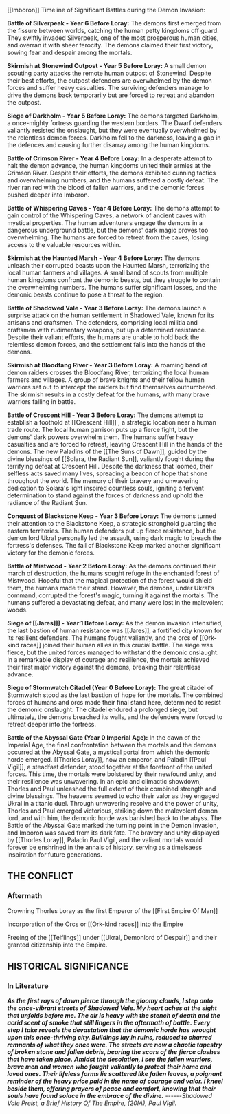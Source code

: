 [[Imboron]] Timeline of Significant Battles during the Demon Invasion:

**Battle of Silverpeak - Year 6 Before Loray:** The demons first emerged from the fissure between worlds, catching the human petty kingdoms off guard. They swiftly invaded Silverpeak, one of the most prosperous human cities, and overran it with sheer ferocity. The demons claimed their first victory, sowing fear and despair among the mortals. 

**Skirmish at Stonewind Outpost - Year 5 Before Loray:** A small demon scouting party attacks the remote human outpost of Stonewind. Despite their best efforts, the outpost defenders are overwhelmed by the demon forces and suffer heavy casualties. The surviving defenders manage to drive the demons back temporarily but are forced to retreat and abandon the outpost. 

**Siege of Darkholm - Year 5 Before Loray:** The demons targeted Darkholm, a once-mighty fortress guarding the western borders. The Dwarf defenders valiantly resisted the onslaught, but they were eventually overwhelmed by the relentless demon forces. Darkholm fell to the darkness, leaving a gap in the defences and causing further disarray among the human kingdoms. 

**Battle of Crimson River - Year 4 Before Loray:** In a desperate attempt to halt the demon advance, the human kingdoms united their armies at the Crimson River. Despite their efforts, the demons exhibited cunning tactics and overwhelming numbers, and the humans suffered a costly defeat. The river ran red with the blood of fallen warriors, and the demonic forces pushed deeper into Imboron. 

**Battle of 
Whispering Caves - Year 4 Before Loray:** The demons attempt to gain control of the Whispering Caves, a network of ancient caves with mystical properties. The human adventurers engage the demons in a dangerous underground battle, but the demons' dark magic proves too overwhelming. The humans are forced to retreat from the caves, losing access to the valuable resources within. 

**Skirmish at the Haunted Marsh - Year 4 Before Loray:** The demons unleash their corrupted beasts upon the Haunted Marsh, terrorizing the local human farmers and villages. A small band of scouts from multiple human kingdoms confront the demonic beasts, but they struggle to contain the overwhelming numbers. The humans suffer significant losses, and the demonic beasts continue to pose a threat to the region. 

**Battle of Shadowed Vale - Year 3 Before Loray:** The demons launch a surprise attack on the human settlement in Shadowed Vale, known for its artisans and craftsmen. The defenders, comprising local militia and craftsmen with rudimentary weapons, put up a determined resistance. Despite their valiant efforts, the humans are unable to hold back the relentless demon forces, and the settlement falls into the hands of the demons. 

**Skirmish at Bloodfang River - Year 3 Before Loray:** A roaming band of demon raiders crosses the Bloodfang River, terrorizing the local human farmers and villages. A group of brave knights and their fellow human warriors set out to intercept the raiders but find themselves outnumbered. The skirmish results in a costly defeat for the humans, with many brave warriors falling in battle.

**Battle of Crescent Hill - Year 3 Before Loray:** The demons attempt to establish a foothold at [[Crescent Hill]] , a strategic location near a human trade route. The local human garrison puts up a fierce fight, but the demons' dark powers overwhelm them. The humans suffer heavy casualties and are forced to retreat, leaving Crescent Hill in the hands of the demons. The new Paladins of the [[The Suns of Dawn]], guided by the divine blessings of [[Solara, the Radiant Sun]], valiantly fought during the terrifying defeat at Crescent Hill. Despite the darkness that loomed, their selfless acts saved many lives, spreading a beacon of hope that shone throughout the world. The memory of their bravery and unwavering dedication to Solara's light inspired countless souls, igniting a fervent determination to stand against the forces of darkness and uphold the radiance of the Radiant Sun. 

**Conquest of Blackstone Keep - Year 3 Before Loray:** The demons turned their attention to the Blackstone Keep, a strategic stronghold guarding the eastern territories. The human defenders put up fierce resistance, but the demon lord Ukral personally led the assault, using dark magic to breach the fortress's defenses. The fall of Blackstone Keep marked another significant victory for the demonic forces. 

**Battle of Mistwood - Year 2 Before Loray:** As the demons continued their march of destruction, the humans sought refuge in the enchanted forest of Mistwood. Hopeful that the magical protection of the forest would shield them, the humans made their stand. However, the demons, under Ukral's command, corrupted the forest's magic, turning it against the mortals. The humans suffered a devastating defeat, and many were lost in the malevolent woods. 

**Siege of [[Jares]]] - Year 1 Before Loray:** As the demon invasion intensified, the last bastion of human resistance was [[Jares]], a fortified city known for its resilient defenders. The humans fought valiantly, and the orcs of [[Ork-kind races]] joined their human allies in this crucial battle. The siege was fierce, but the united forces managed to withstand the demonic onslaught. In a remarkable display of courage and resilience, the mortals achieved their first major victory against the demons, breaking their relentless advance. 

**Siege of Stormwatch Citadel (Year 0 Before Loray):** The great citadel of Stormwatch stood as the last bastion of hope for the mortals. The combined forces of humans and orcs made their final stand here, determined to resist the demonic onslaught. The citadel endured a prolonged siege, but ultimately, the demons breached its walls, and the defenders were forced to retreat deeper into the fortress. 

**Battle of the Abyssal Gate (Year 0 Imperial Age):** In the dawn of the Imperial Age, the final confrontation between the mortals and the demons occurred at the Abyssal Gate, a mystical portal from which the demonic horde emerged. [[Thorles Loray]], now an emperor, and Paladin [[Paul Vigil]], a steadfast defender, stood together at the forefront of the united forces. This time, the mortals were bolstered by their newfound unity, and their resilience was unwavering. In an epic and climactic showdown, Thorles and Paul unleashed the full extent of their combined strength and divine blessings. The heavens seemed to echo their valor as they engaged Ukral in a titanic duel. Through unwavering resolve and the power of unity, Thorles and Paul emerged victorious, striking down the malevolent demon lord, and with him, the demonic horde was banished back to the abyss. The Battle of the Abyssal Gate marked the turning point in the Demon Invasion, and Imboron was saved from its dark fate. The bravery and unity displayed by [[Thorles Loray]], Paladin Paul Vigil, and the valiant mortals would forever be enshrined in the annals of history, serving as a timelsaess inspiration for future generations.

## THE CONFLICT

### Aftermath

Crowning Thorles Loray as the first Emperor of the [[First Empire Of Man]]

Incorporation of the Orcs or [[Ork-kind races]] into the Empire 

Freeing of the [[Teiflings]] under [[Ukral, Demonlord of Despair]] and their granted citizenship into the Empire.

## HISTORICAL SIGNIFICANCE

### In Literature

***As the first rays of dawn pierce through the gloomy clouds, I step onto the once-vibrant streets of Shadowed Vale. My heart aches at the sight that unfolds before me. The air is heavy with the stench of death and the acrid scent of smoke that still lingers in the aftermath of battle. Every step I take reveals the devastation that the demonic horde has wrought upon this once-thriving city. Buildings lay in ruins, reduced to charred remnants of what they once were. The streets are now a chaotic tapestry of broken stone and fallen debris, bearing the scars of the fierce clashes that have taken place. Amidst the desolation, I see the fallen warriors, brave men and women who fought valiantly to protect their home and loved ones. Their lifeless forms lie scattered like fallen leaves, a poignant reminder of the heavy price paid in the name of courage and valor. I kneel beside them, offering prayers of peace and comfort, knowing that their souls have found solace in the embrace of the divine.*** ------*Shadowed Vale Preist, a Brief History Of The Empire, (20IA), Paul Vigil.*



